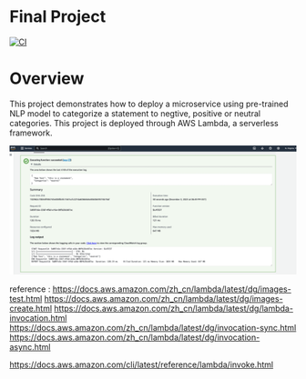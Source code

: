 # Final Project 
[![CI](https://github.com/nogibjj/IDS706_FinalProject/actions/workflows/cicd.yml/badge.svg)](https://github.com/nogibjj/IDS706_FinalProject/actions/workflows/cicd.yml)
# Overview
This project demonstrates how to deploy a microservice using pre-trained NLP model to categorize a statement to negtive, positive or neutral categories. This project is deployed through AWS Lambda, a serverless framework.


![Alt text](image.png)

reference :
https://docs.aws.amazon.com/zh_cn/lambda/latest/dg/images-test.html
https://docs.aws.amazon.com/zh_cn/lambda/latest/dg/images-create.html
https://docs.aws.amazon.com/zh_cn/lambda/latest/dg/lambda-invocation.html
https://docs.aws.amazon.com/zh_cn/lambda/latest/dg/invocation-sync.html
https://docs.aws.amazon.com/zh_cn/lambda/latest/dg/invocation-async.html

https://docs.aws.amazon.com/cli/latest/reference/lambda/invoke.html
